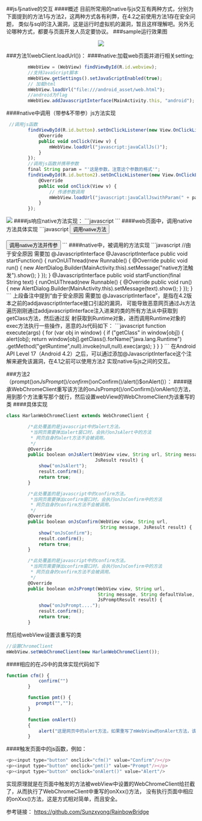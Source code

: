 ##js与native的交互
####概述
目前所常用的native与js交互有两种方式，分别为 下面提到的方法1与方法2，这两种方式各有利弊，在4.2之前使用方法1存在安全问题，
类似与sql的注入漏洞，这是运行时虚拟机的漏洞，暂且这样理解吧。另外无论哪种方式，都要与页面开发人员定要协议。
###sample运行效果图
<div align=center><img src="https://github.com/ZQiang94/JSInteractsWithNative/blob/master/imgs/GIF.gif"/></div>

###方法1(webClient.loadUrl())：
####native:加载web页面并进行相关setting;
```javascript
        mWebView = (WebView) findViewById(R.id.webview);
        //支持JavaScript脚本
        mWebView.getSettings().setJavaScriptEnabled(true);
        // 加载html
        mWebView.loadUrl("file:///android_asset/web.html");
        //android为flag
        mWebView.addJavascriptInterface(MainActivity.this, "android");
```
####native中调用（带参&不带参）js方法实现
```javascript
 //调用js函数
        findViewById(R.id.button).setOnClickListener(new View.OnClickListener() {
            @Override
            public void onClick(View v) {
                mWebView.loadUrl("javascript:javaCallJs()");
            }
        });
        //调用js函数并携带参数
        final String param = "'这是参数，注意这个参数的格式'";
        findViewById(R.id.button2).setOnClickListener(new View.OnClickListener() {
            @Override
            public void onClick(View v) {
                // 传递参数调用
                mWebView.loadUrl("javascript:javaCallJswithParam(" + param + ")");
            }
        });
```
<img src="https://github.com/ZQiang94/JSInteractsWithNative/blob/master/imgs/微信截图_20160920211757.png"/>
####js响应native方法实现：
```javascript
 <script type="text/javascript">

        function javaCallJs(){
        	 document.getElementById("content").innerHTML ="<br\>JAVA调用了JS的无参函数";
        }

        function javaCallJswithParam(arg){
        	 document.getElementById("content").innerHTML =
        	 ("<br\>"+arg);
        }

  </script>
```
####web页面中，调用native方法具体实现
```javascript
<input type="button" value="调用native方法"
       onclick="window.android.startFunction()"/>
<br/><br/>
<input type="button" value="调用native方法并传参"
       onclick="window.android.startFunction('native方法被js调用，并传参')"/>
```
####native中，被调用的方法实现
```javascript
    //由于安全原因 需要加 @JavascriptInterface
    @JavascriptInterface
    public void startFunction() {
        runOnUiThread(new Runnable() {
            @Override
            public void run() {
                new AlertDialog.Builder(MainActivity.this).setMessage("native方法触发").show();
            }
        });
    }
    @JavascriptInterface
    public void startFunction(final String text) {
        runOnUiThread(new Runnable() {
            @Override
            public void run() {
                new AlertDialog.Builder(MainActivity.this).setMessage(text).show();
            }
        });
    }
```
上段备注中提到“由于安全原因 需要加 @JavascriptInterface”，是指在4.2版本之前的addjavascriptInterface接口引起的漏洞，
可能导致恶意网页通过Js方法遍历刚刚通过addjavascriptInterface注入进来的类的所有方法从中获取到getClass方法，然后通过反
射获取到Runtime对象，进而调用Runtime对象的exec方法执行一些操作，恶意的Js代码如下：
```javascript
function execute(args) {
    for (var obj in window) {
        if ("getClass" in window[obj]) {
            alert(obj);
            return  window[obj].getClass().forName("java.lang.Runtime")
                 .getMethod("getRuntime",null).invoke(null,null).exec(args);
        }
    }
}
```
在Android API Level 17（Android 4.2）之后，可以通过添加@JavascriptInterface这个注解来避免该漏洞，在4.1之前可以使用方法2
实现native与js之间的交互。

###方法2（prompt()$onJsPrompt()/confirm()$onConfirm()/alert()$onAlert()）：
####继承WebChromeClient重写该方法的onJsPrompt()/onConfirm()/onAlert()方法，用到那个方法重写那个就行，然后设置webView的WebChromeClient为该重写的类
####具体实现
```javascript
class HarlanWebChromeClient extends WebChromeClient {

        /*此处覆盖的是javascript中的alert方法。
         *当网页需要弹出alert窗口时，会执行onJsAlert中的方法
         * 网页自身的alert方法不会被调用。
         */
        @Override
        public boolean onJsAlert(WebView view, String url, String message,
                                 JsResult result) {
            show("onJsAlert");
            result.confirm();
            return true;
        }

        /*此处覆盖的是javascript中的confirm方法。
         *当网页需要弹出confirm窗口时，会执行onJsConfirm中的方法
         * 网页自身的confirm方法不会被调用。
         */
        @Override
        public boolean onJsConfirm(WebView view, String url,
                                   String message, JsResult result) {
            show("onJsConfirm");
            result.confirm();
            return true;
        }

        /*此处覆盖的是javascript中的confirm方法。
         *当网页需要弹出confirm窗口时，会执行onJsConfirm中的方法
         * 网页自身的confirm方法不会被调用。
         */
        @Override
        public boolean onJsPrompt(WebView view, String url,
                                  String message, String defaultValue,
                                  JsPromptResult result) {
            show("onJsPrompt....");
            result.confirm();
            return true;
        }
```
然后给webView设置该重写的类
```javascript
//设置ChromeClient
mWebView.setWebChromeClient(new HarlanWebChromeClient());
```
####相应的在JS中的具体实现代码如下
```javascript
function cfm() {
            confirm("")
        }

        function pmt() {
           prompt("","");
        }

        function onAlert()
        {
            alert("这是网页中的alert方法，如果重写了mWebView的onAlert方法，该方法不会执行");
        }
```
####触发页面中的js函数，例如：
```javascript
<p><input type="button" onclick="cfm()" value="Confirm"/></p>
<p><input type="button" onclick="pmt()" value="Prompt"/></p>
<p><input type="button" onclick="onAlert()" value="Alert"/>
```
实现原理就是在页面中触发的方法被webView中设置的WebChromeClient给拦截了，从而执行了WebChromeClient中重写的onXxx()方法，
没有执行页面中相应的onXxx()方法，这是方式相对简单，而且安全。




参考链接：
https://github.com/Sunzxyong/RainbowBridge


